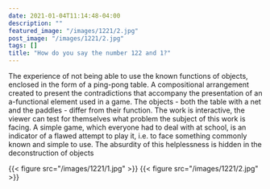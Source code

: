 ```yaml
---
date: 2021-01-04T11:14:48-04:00
description: ""
featured_image: "/images/1221/2.jpg"
post_image: "/images/1221/2.jpg"
tags: []
title: "How do you say the number 122 and 1?"
---
```


The experience of not being able to use the known functions of objects, enclosed in the form of a ping-pong table. A compositional arrangement created to present the contradictions that accompany the presentation of an a-functional element used in a game. The objects - both the table with a net and the paddles - differ from their function. The work is interactive, the viewer can test for themselves what problem the subject of this work is facing. A simple game, which everyone had to deal with at school, is an indicator of a flawed attempt to play it, i.e. to face something commonly known and simple to use. The absurdity of this helplessness is hidden in the deconstruction of objects

{{< figure src="/images/1221/1.jpg" >}}
{{< figure src="/images/1221/2.jpg" >}}

